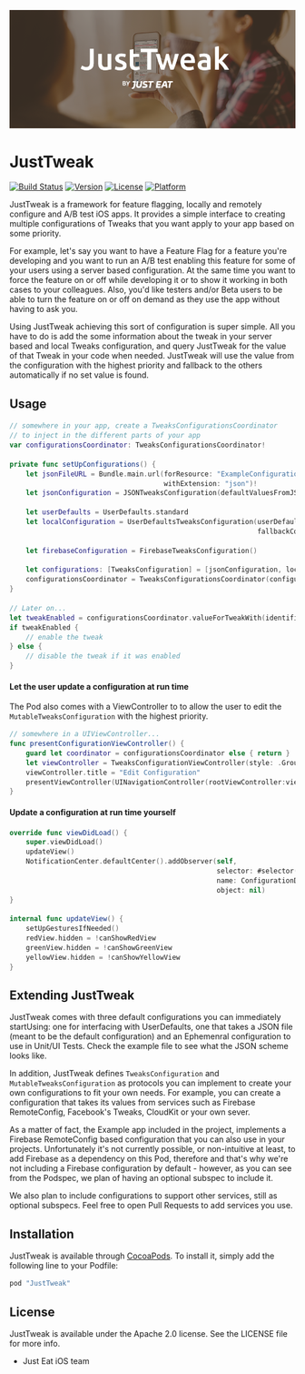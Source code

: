 ![JustTweak Banner](./img/just_tweak_banner.png)

# JustTweak

[![Build Status](https://www.bitrise.io/app/375d99516a39bb82/status.svg?token=G7k3kFr7gFKb5y0gzuwH9Q)](https://www.bitrise.io/app/375d99516a39bb82)
[![Version](https://img.shields.io/cocoapods/v/JustTweak.svg?style=flat)](http://cocoapods.org/pods/JustTweak)
[![License](https://img.shields.io/cocoapods/l/JustTweak.svg?style=flat)](http://cocoapods.org/pods/JustTweak)
[![Platform](https://img.shields.io/cocoapods/p/JustTweak.svg?style=flat)](http://cocoapods.org/pods/JustTweak)

JustTweak is a framework for feature flagging, locally and remotely configure and A/B test iOS apps.
It provides a simple interface to creating multiple configurations of Tweaks that you want apply to your app based on some priority.

For example, let's say you want to have a Feature Flag for a feature you're developing and you want to run an A/B test enabling this feature for some of your users using a server based configuration. At the same time you want to force the feature on or off while developing it or to show it working in both cases to your colleagues. Also, you'd like testers and/or Beta users to be able to turn the feature on or off on demand as they use the app without having to ask you.

Using JustTweak achieving this sort of configuration is super simple. All you have to do is add the some information about the tweak in your server based and local Tweaks configuration, and query JustTweak for the value of that Tweak in your code when needed. JustTweak will use the value from the configuration with the highest priority and fallback to the others automatically if no set value is found.

## Usage

```swift
// somewhere in your app, create a TweaksConfigurationsCoordinator
// to inject in the different parts of your app
var configurationsCoordinator: TweaksConfigurationsCoordinator!

private func setUpConfigurations() {
    let jsonFileURL = Bundle.main.url(forResource: "ExampleConfiguration",
                                      withExtension: "json")!
    let jsonConfiguration = JSONTweaksConfiguration(defaultValuesFromJSONAtURL: jsonFileURL)!

    let userDefaults = UserDefaults.standard
    let localConfiguration = UserDefaultsTweaksConfiguration(userDefaults: userDefaults,
                                                             fallbackConfiguration: jsonConfiguration)

    let firebaseConfiguration = FirebaseTweaksConfiguration()

    let configurations: [TweaksConfiguration] = [jsonConfiguration, localConfiguration, firebaseConfiguration]
    configurationsCoordinator = TweaksConfigurationsCoordinator(configurations: configurations)
}

// Later on...
let tweakEnabled = configurationsCoordinator.valueForTweakWith(identifier: "my_tweak")
if tweakEnabled {
    // enable the tweak
} else {
    // disable the tweak if it was enabled
}
```

#### Let the user update a configuration at run time

The Pod also comes with a ViewController to to allow the user to edit the `MutableTweaksConfiguration` with the highest priority.

```swift
// somewhere in a UIViewController...
func presentConfigurationViewController() {
    guard let coordinator = configurationsCoordinator else { return }
    let viewController = TweaksConfigurationViewController(style: .Grouped, configurationsCoordinator: coordinator)
    viewController.title = "Edit Configuration"
    presentViewController(UINavigationController(rootViewController:viewController), animated: true, completion: nil)
}
```

#### Update a configuration at run time yourself

```swift
override func viewDidLoad() {
    super.viewDidLoad()
    updateView()
    NotificationCenter.defaultCenter().addObserver(self,
                                                   selector: #selector(updateView),
                                                   name: ConfigurationDidChangeNotification,
                                                   object: nil)
}

internal func updateView() {
    setUpGesturesIfNeeded()
    redView.hidden = !canShowRedView
    greenView.hidden = !canShowGreenView
    yellowView.hidden = !canShowYellowView
}
```

## Extending JustTweak

JustTweak comes with three default configurations you can immediately startUsing: one for interfacing with UserDefaults, one that takes a JSON file (meant to be the default configuration) and an Ephemenral configuration to use in Unit/UI Tests. Check the example file to see what the JSON scheme looks like.

In addition, JustTweak defines `TweaksConfiguration` and `MutableTweaksConfiguration` as protocols you can implement to create your own configurations to fit your own needs. For example, you can create a configuration that takes its values from services such as Firebase RemoteConfig, Facebook's Tweaks, CloudKit or your own sever.

As a matter of fact, the Example app included in the project, implements a Firebase RemoteConfig based configuration that you can also use in your projects.
Unfortunately it's not currently possible, or non-intuitive at least, to add Firebase as a dependency on this Pod, therefore and that's why we're not including a Firebase configuration by default - however, as you can see from the Podspec, we plan of having an optional subspec to include it.

We also plan to include configurations to support other services, still as optional subspecs. Feel free to open Pull Requests to add services you use.

## Installation

JustTweak is available through [CocoaPods](http://cocoapods.org). To install
it, simply add the following line to your Podfile:

```ruby
pod "JustTweak"
```

## License

JustTweak is available under the Apache 2.0 license. See the LICENSE file for more info.


- Just Eat iOS team

